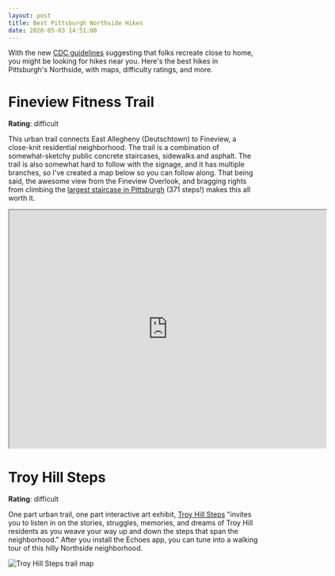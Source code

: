 ```yaml
---
layout: post
title: Best Pittsburgh Northside Hikes
date: 2020-05-03 14:51:00
---
```


With the new [CDC guidelines](https://www.cdc.gov/coronavirus/2019-ncov/daily-life-coping/visitors.html) suggesting that folks recreate close to home, you might be looking for hikes near you. Here's the best hikes in Pittsburgh's Northside, with maps, difficulty ratings, and more.

# Fineview Fitness Trail

**Rating**: difficult

This urban trail connects East Allegheny (Deutschtown) to Fineview, a close-knit residential neighborhood. The trail is a combination of somewhat-sketchy public concrete staircases, sidewalks and asphalt. The trail is also somewhat hard to follow with the signage, and it has multiple branches, so I've created a map below so you can follow along. That being said, the awesome view from the Fineview Overlook, and bragging rights from climbing the [largest staircase in Pittsburgh](https://pittsburghorbit.com/2015/06/14/step-beat-rising-main-the-longest-steps/) (371 steps!) makes this all worth it.

<iframe src="https://www.google.com/maps/d/embed?mid=1AKgnJKOYvsctXNFGQbrvYtU68Str68jV" width="640" height="480"></iframe>

# Troy Hill Steps

**Rating**: difficult

One part urban trail, one part interactive art exhibit, [Troy Hill Steps](https://troyhillsteps.com/) "invites you to listen in on the stories, struggles, memories, and dreams of Troy Hill residents as you weave your way up and down the steps that span the neighborhood." After you install the Echoes app, you can tune into a walking tour of this hilly Northside neighborhood.

<img src="{{ site.baseurl }}{% link assets/troy-hill-steps.jpg %}" alt="Troy Hill Steps trail map">